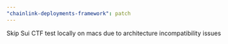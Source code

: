 ```yaml
---
"chainlink-deployments-framework": patch
---
```


Skip Sui CTF test locally on macs due to architecture incompatibility issues
